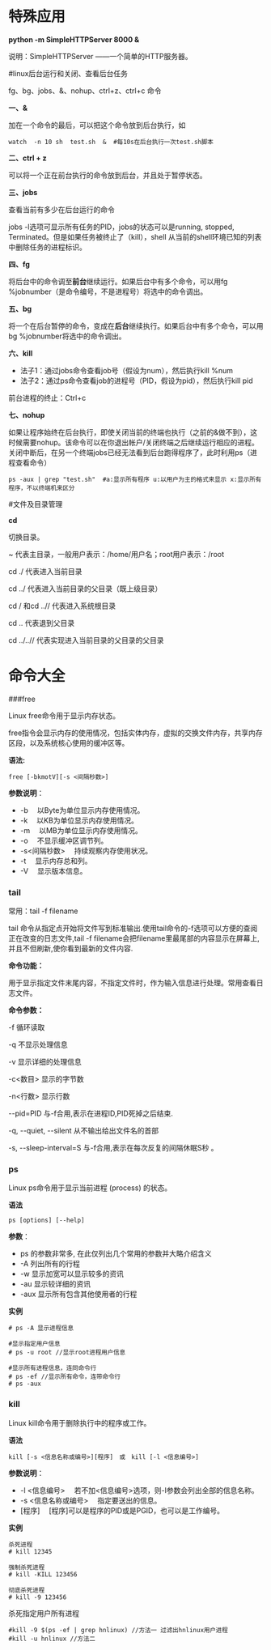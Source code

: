 # 特殊应用

**python -m SimpleHTTPServer 8000 &**

说明：SimpleHTTPServer ——一个简单的HTTP服务器。

#linux后台运行和关闭、查看后台任务

fg、bg、jobs、&、nohup、ctrl+z、ctrl+c 命令

**一、&**

加在一个命令的最后，可以把这个命令放到后台执行，如

```
watch  -n 10 sh  test.sh  &  #每10s在后台执行一次test.sh脚本
```

**二、ctrl + z**

可以将一个正在前台执行的命令放到后台，并且处于暂停状态。

**三、jobs**

查看当前有多少在后台运行的命令

jobs -l选项可显示所有任务的PID，jobs的状态可以是running, stopped, Terminated。但是如果任务被终止了（kill），shell 从当前的shell环境已知的列表中删除任务的进程标识。

**四、fg**

将后台中的命令调至**前台**继续运行。如果后台中有多个命令，可以用fg %jobnumber（是命令编号，不是进程号）将选中的命令调出。

**五、bg**

将一个在后台暂停的命令，变成在**后台**继续执行。如果后台中有多个命令，可以用bg %jobnumber将选中的命令调出。

**六、kill**

- 法子1：通过jobs命令查看job号（假设为num），然后执行kill %num
- 法子2：通过ps命令查看job的进程号（PID，假设为pid），然后执行kill pid

前台进程的终止：Ctrl+c

**七、nohup**

如果让程序始终在后台执行，即使关闭当前的终端也执行（之前的&做不到），这时候需要nohup。该命令可以在你退出帐户/关闭终端之后继续运行相应的进程。关闭中断后，在另一个终端jobs已经无法看到后台跑得程序了，此时利用ps（进程查看命令）

```
ps -aux | grep "test.sh"  #a:显示所有程序 u:以用户为主的格式来显示 x:显示所有程序，不以终端机来区分
```



#文件及目录管理

**cd**  

切换目录。

~  代表主目录，一般用户表示：/home/用户名；root用户表示：/root

cd ./ 代表进入当前目录

cd ../ 代表进入当前目录的父目录（既上级目录）

cd / 和cd ..// 代表进入系统根目录

cd .. 代表退到父目录

cd ../..// 代表实现进入当前目录的父目录的父目录











# 命令大全

###free

Linux free命令用于显示内存状态。

free指令会显示内存的使用情况，包括实体内存，虚拟的交换文件内存，共享内存区段，以及系统核心使用的缓冲区等。

**语法:**

```
free [-bkmotV][-s <间隔秒数>]
```

**参数说明**：

- -b 　以Byte为单位显示内存使用情况。
- -k 　以KB为单位显示内存使用情况。
- -m 　以MB为单位显示内存使用情况。
- -o 　不显示缓冲区调节列。
- -s<间隔秒数> 　持续观察内存使用状况。
- -t 　显示内存总和列。
- -V 　显示版本信息。

### tail

常用：tail -f filename

tail 命令从指定点开始将文件写到标准输出.使用tail命令的-f选项可以方便的查阅正在改变的日志文件,tail -f filename会把filename里最尾部的内容显示在屏幕上,并且不但刷新,使你看到最新的文件内容. 

**命令功能：**

用于显示指定文件末尾内容，不指定文件时，作为输入信息进行处理。常用查看日志文件。

**命令参数：**

-f 循环读取

-q 不显示处理信息

-v 显示详细的处理信息

-c<数目> 显示的字节数

-n<行数> 显示行数

--pid=PID 与-f合用,表示在进程ID,PID死掉之后结束. 

-q, --quiet, --silent 从不输出给出文件名的首部 

-s, --sleep-interval=S 与-f合用,表示在每次反复的间隔休眠S秒 。

### ps

Linux ps命令用于显示当前进程 (process) 的状态。

**语法**

```
ps [options] [--help]
```

**参数**：

- ps 的参数非常多, 在此仅列出几个常用的参数并大略介绍含义
- -A 列出所有的行程
- -w 显示加宽可以显示较多的资讯
- -au 显示较详细的资讯
- -aux 显示所有包含其他使用者的行程

**实例**

```
# ps -A 显示进程信息

#显示指定用户信息
# ps -u root //显示root进程用户信息

#显示所有进程信息，连同命令行
# ps -ef //显示所有命令，连带命令行
# ps -aux

```

### kill

Linux kill命令用于删除执行中的程序或工作。

**语法**

```
kill [-s <信息名称或编号>][程序]　或　kill [-l <信息编号>]
```

**参数说明**：

- -l <信息编号> 　若不加<信息编号>选项，则-l参数会列出全部的信息名称。
- -s <信息名称或编号> 　指定要送出的信息。
- [程序] 　[程序]可以是程序的PID或是PGID，也可以是工作编号。

**实例**

```
杀死进程
# kill 12345

强制杀死进程
# kill -KILL 123456

彻底杀死进程
# kill -9 123456
```

杀死指定用户所有进程

```
#kill -9 $(ps -ef | grep hnlinux) //方法一 过滤出hnlinux用户进程 
#kill -u hnlinux //方法二
```